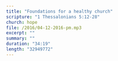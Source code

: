 ```yaml
---
title: "Foundations for a healthy church"
scripture: "1 Thessalonians 5:12-28"
church: hope
file: /2016/04-12-2016-pm.mp3
excerpt: ""
summary: ""
duration: "34:19"
length: "32949772"
---
```

